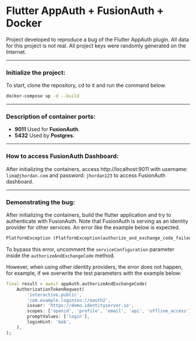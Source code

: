# Flutter AppAuth + FusionAuth + Docker

Project developed to reproduce a bug of the Flutter AppAuth plugin. All data for this project is not real. All project keys were randomly generated on the Internet.

---

### Initialize the project:

To start, clone the repository, cd to it and run the command below.

```bash
docker-compose up -d --build
```

---

### Description of container ports:

- **9011** Used for **FusionAuth**.
- **5432** Used by **Postgres**.

---

### How to access **FusionAuth** Dashboard:

After initializing the containers, access http://localhost:9011 with username: `lima@jhordan.com` and password: `jhordan123` to access FusionAuth dashboard.

---

### Demonstrating the bug:

After initializing the containers, build the flutter application and try to authenticate with FusionAuth. Note that FusionAuth is serving as an identity provider for other services. An error like the example below is expected.

```dart
PlatformException (PlatformException(authorize_and_exchange_code_failed, Failed to authorize: [error: null, description: Invalid ID Token], Issuer host can not be empty, null))
```

To bypass this error, uncomment the `serviceConfiguration` parameter inside the `authorizeAndExchangeCode` method.

However, when using other identity providers, the error does not happen, for example, if we overwrite the test parameters with the example below:

```dart
final result = await appAuth.authorizeAndExchangeCode(
    AuthorizationTokenRequest(
        'interactive.public',
        'com.example.loginsso://oauth2',
        issuer: 'https://demo.identityserver.io',
        scopes: ['openid', 'profile', 'email', 'api', 'offline_access'],
        promptValues: ['login'],
        loginHint: 'bob',
    ),
);
```
